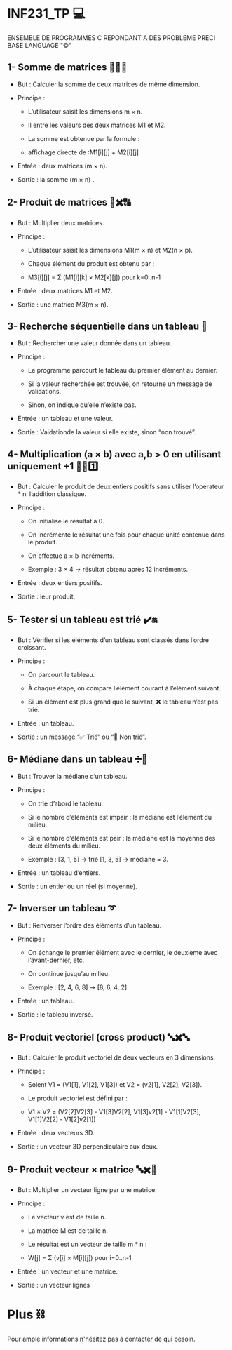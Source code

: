 # INF231_TP 💻
ENSEMBLE DE PROGRAMMES C REPONDANT A DES PROBLEME PRECI
BASE LANGUAGE "©️"

## 1- Somme de matrices 🔡➕🔠

* But : Calculer la somme de deux matrices de même dimension.
* Principe :

  * L’utilisateur saisit les dimensions m × n.

  * Il entre les valeurs des deux matrices M1 et M2.

  * La somme est obtenue par la formule :
  * affichage directe de :M1[i][j] + M2[i][j]
* Entrée : deux matrices (m × n).
* Sortie : la somme (m × n)  .

## 2- Produit de matrices 🔡✖️🔠

* But : Multiplier deux matrices.
* Principe :

  * L’utilisateur saisit les dimensions M1(m × n) et M2(n × p).

  * Chaque élément du produit est obtenu par :
  * M3[i][j] = Σ (M1[i][k] × M2[k][j]) pour k=0..n-1
* Entrée : deux matrices M1 et M2.
* Sortie : une matrice M3(m × n).

## 3- Recherche séquentielle dans un tableau 🔂

* But : Rechercher une valeur donnée dans un tableau.
* Principe :

  * Le programme parcourt le tableau du premier élément au dernier.

  * Si la valeur recherchée est trouvée, on retourne un message de validations.

  * Sinon, on indique qu’elle n’existe pas.
* Entrée : un tableau et une valeur.
* Sortie : Vaidationde la valeur si elle existe, sinon “non trouvé”.

## 4- Multiplication (a × b) avec a,b > 0 en utilisant uniquement +1 🔄➕1️⃣

* But : Calculer le produit de deux entiers positifs sans utiliser l’opérateur * ni l’addition classique.
* Principe :

  * On initialise le résultat à 0.

  * On incrémente le résultat une fois pour chaque unité contenue dans le produit.

  * On effectue a × b incréments.
  * Exemple : 3 × 4 → résultat obtenu après 12 incréments.
* Entrée : deux entiers positifs.
* Sortie : leur produit.

## 5- Tester si un tableau est trié ✔️🔛

* But : Vérifier si les éléments d’un tableau sont classés dans l’ordre croissant.
* Principe :

  * On parcourt le tableau.

  * À chaque étape, on compare l’élément courant à l’élément suivant.

  * Si un élément est plus grand que le suivant, ❌ le tableau n’est pas trié.
* Entrée : un tableau.
* Sortie : un message “✅ Trié” ou “🛑 Non trié”.


## 6- Médiane dans un tableau ➗🟰

* But : Trouver la médiane d’un tableau.
* Principe :

  * On trie d’abord le tableau.

  * Si le nombre d’éléments est impair : la médiane est l’élément du milieu.

  * Si le nombre d’éléments est pair : la médiane est la moyenne des deux éléments du milieu.
  * Exemple : [3, 1, 5] → trié [1, 3, 5] → médiane = 3.
* Entrée : un tableau d’entiers.
* Sortie : un entier ou un réel (si moyenne).


## 7- Inverser un tableau ➰

* But : Renverser l’ordre des éléments d’un tableau.
* Principe :

  * On échange le premier élément avec le dernier, le deuxième avec l’avant-dernier, etc.

  * On continue jusqu’au milieu.
  * Exemple : [2, 4, 6, 8] → [8, 6, 4, 2].
* Entrée : un tableau.
* Sortie : le tableau inversé.


## 8- Produit vectoriel (cross product) 🔤✖️🔤

* But : Calculer le produit vectoriel de deux vecteurs en 3 dimensions.
* Principe :

  * Soient V1 = (V1[1], V1[2], V1[3]) et V2 = (v2[1], V2[2], V2[3]).

  * Le produit vectoriel est défini par :
  * V1 × V2 = (V2[2]V2[3] - V1[3]V2[2], V1[3]v2[1] - V1[1]V2[3], V1[1]V2[2] - V1[2]v2[1])
* Entrée : deux vecteurs 3D.
* Sortie : un vecteur 3D perpendiculaire aux deux.


## 9- Produit vecteur × matrice 🔤✖️🔡

* But : Multiplier un vecteur ligne par une matrice.
* Principe :

  * Le vecteur v est de taille n.

  * La matrice M est de taille n.

  * Le résultat est un vecteur de taille m * n  :
  * W[j] = Σ (v[i] × M[i][j]) pour i=0..n-1
* Entrée : un vecteur et une matrice.
* Sortie : un vecteur lignes

# Plus ⛓️
Pour ample informations n'hésitez pas à contacter de qui besoin.

